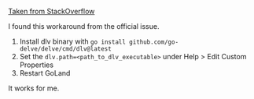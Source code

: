 [Taken from StackOverflow](https://stackoverflow.com/posts/77802737/timeline)

I found this workaround from the official issue.

1. Install dlv binary with `go install github.com/go-delve/delve/cmd/dlv@latest`
2. Set the `dlv.path=<path_to_dlv_executable>` under Help > Edit Custom Properties
3. Restart GoLand

It works for me.
